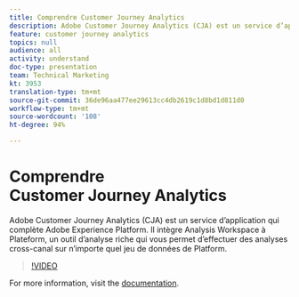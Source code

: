 ```yaml
---
title: Comprendre Customer Journey Analytics
description: Adobe Customer Journey Analytics (CJA) est un service d’application qui complète Adobe Experience Platform. Il intègre Analysis Workspace à Plateform, un outil d’analyse riche qui vous permet d’effectuer des analyses cross-canal sur n’importe quel jeu de données de Platform.
feature: customer journey analytics
topics: null
audience: all
activity: understand
doc-type: presentation
team: Technical Marketing
kt: 3953
translation-type: tm+mt
source-git-commit: 36de96aa477ee29613cc4db2619c1d8bd1d811d0
workflow-type: tm+mt
source-wordcount: '108'
ht-degree: 94%

---
```



# Comprendre Customer Journey Analytics

Adobe Customer Journey Analytics (CJA) est un service d’application qui complète Adobe Experience Platform. Il intègre Analysis Workspace à Plateform, un outil d’analyse riche qui vous permet d’effectuer des analyses cross-canal sur n’importe quel jeu de données de Platform.

>[!VIDEO](https://video.tv.adobe.com/v/30090/?quality=12&enable10seconds=on&speedcontrol=on)

For more information, visit the [documentation](https://docs.adobe.com/content/help/fr-FR/analytics-platform/using/cja-landing.html).
